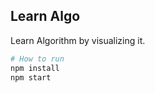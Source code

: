 ## Learn Algo
Learn Algorithm by visualizing it.

```bash 
# How to run
npm install
npm start
```




